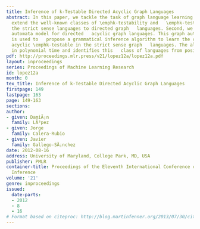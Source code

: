 ```yaml
---
title: Inference of k-Testable Directed Acyclic Graph Languages
abstract: In this paper, we tackle the task of graph language learning. We   first
  extend the well-known classes of \emphk-testability and   \emphk-testability in
  the strict sense languages to directed graph   languages. Second, we propose a graph
  automata model for directed   acyclic graph languages. This graph automata model
  is used to   propose a grammatical inference algorithm to learn the class of   directed
  acyclic \emphk-testable in the strict sense graph   languages. The algorithm runs
  in polynomial time and identifies this   class of languages from positive data.
pdf: http://proceedings.mlr.press/v21/lopez12a/lopez12a.pdf
layout: inproceedings
series: Proceedings of Machine Learning Research
id: lopez12a
month: 0
tex_title: Inference of k-Testable Directed Acyclic Graph Languages
firstpage: 149
lastpage: 163
page: 149-163
sections: 
author:
- given: DamiÃ¡n
  family: LÃ³pez
- given: Jorge
  family: Calera-Rubio
- given: Javier
  family: Gallego-SÃ¡nchez
date: 2012-08-16
address: University of Maryland, College Park, MD, USA
publisher: PMLR
container-title: Proceedings of the Eleventh International Conference on Grammatical
  Inference
volume: '21'
genre: inproceedings
issued:
  date-parts:
  - 2012
  - 8
  - 16
# Format based on citeproc: http://blog.martinfenner.org/2013/07/30/citeproc-yaml-for-bibliographies/
---
```

